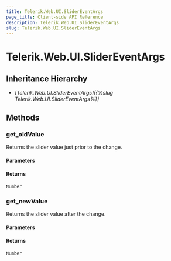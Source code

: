 ```yaml
---
title: Telerik.Web.UI.SliderEventArgs
page_title: Client-side API Reference
description: Telerik.Web.UI.SliderEventArgs
slug: Telerik.Web.UI.SliderEventArgs
---
```


# Telerik.Web.UI.SliderEventArgs

## Inheritance Hierarchy

* *[Telerik.Web.UI.SliderEventArgs]({%slug Telerik.Web.UI.SliderEventArgs%})*

## Methods

###  get_oldValue

Returns the slider value just prior to the change. 

#### Parameters

#### Returns

`Number` 

###  get_newValue

Returns the slider value after the change. 

#### Parameters

#### Returns

`Number` 

